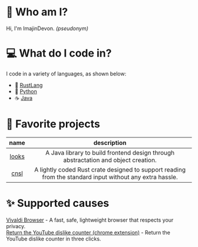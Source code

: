 # 🚀 Who am I?
Hi, I'm ImajinDevon. *(pseudonym)*

# 💻 What do I code in?
I code in a variety of languages, as shown below:
- 🦀 [RustLang](https://www.rust-lang.org)
- 🐍 [Python](https://www.python.org)
- ☕ [Java](https://openjdk.java.net)

# 🎢 Favorite projects
| name | description |
| :--: | :---------: |
| [looks](https://github.com/imajindevon/looks/) | A Java library to build frontend design through abstractation and object creation. |
| [cnsl](https://github.com/imajindevon/cnsl/) | A lightly coded Rust crate designed to support reading from the standard input without any extra hassle. |

# ✨ Supported causes
[Vivaldi Browser](https://vivaldi.com) - A fast, safe, lightweight browser that respects your privacy.\
[Return the YouTube dislike counter (chrome extension)](https://returnyoutubedislike.com) - Return the YouTube dislike counter in three clicks.
